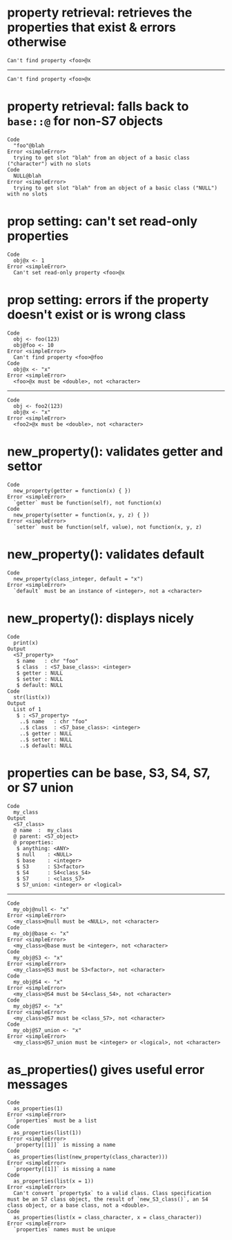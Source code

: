 # property retrieval: retrieves the properties that exist & errors otherwise

    Can't find property <foo>@x

---

    Can't find property <foo>@x

# property retrieval: falls back to `base::@` for non-S7 objects

    Code
      "foo"@blah
    Error <simpleError>
      trying to get slot "blah" from an object of a basic class ("character") with no slots
    Code
      NULL@blah
    Error <simpleError>
      trying to get slot "blah" from an object of a basic class ("NULL") with no slots

# prop setting: can't set read-only properties

    Code
      obj@x <- 1
    Error <simpleError>
      Can't set read-only property <foo>@x

# prop setting: errors if the property doesn't exist or is wrong class

    Code
      obj <- foo(123)
      obj@foo <- 10
    Error <simpleError>
      Can't find property <foo>@foo
    Code
      obj@x <- "x"
    Error <simpleError>
      <foo>@x must be <double>, not <character>

---

    Code
      obj <- foo2(123)
      obj@x <- "x"
    Error <simpleError>
      <foo2>@x must be <double>, not <character>

# new_property(): validates getter and settor

    Code
      new_property(getter = function(x) { })
    Error <simpleError>
      `getter` must be function(self), not function(x)
    Code
      new_property(setter = function(x, y, z) { })
    Error <simpleError>
      `setter` must be function(self, value), not function(x, y, z)

# new_property(): validates default

    Code
      new_property(class_integer, default = "x")
    Error <simpleError>
      `default` must be an instance of <integer>, not a <character>

# new_property(): displays nicely

    Code
      print(x)
    Output
      <S7_property> 
       $ name   : chr "foo"
       $ class  : <S7_base_class>: <integer>
       $ getter : NULL
       $ setter : NULL
       $ default: NULL
    Code
      str(list(x))
    Output
      List of 1
       $ : <S7_property> 
        ..$ name   : chr "foo"
        ..$ class  : <S7_base_class>: <integer>
        ..$ getter : NULL
        ..$ setter : NULL
        ..$ default: NULL

# properties can be base, S3, S4, S7, or S7 union

    Code
      my_class
    Output
      <S7_class>
      @ name  :  my_class
      @ parent: <S7_object>
      @ properties:
       $ anything: <ANY>                 
       $ null    : <NULL>                
       $ base    : <integer>             
       $ S3      : S3<factor>            
       $ S4      : S4<class_S4>          
       $ S7      : <class_S7>            
       $ S7_union: <integer> or <logical>

---

    Code
      my_obj@null <- "x"
    Error <simpleError>
      <my_class>@null must be <NULL>, not <character>
    Code
      my_obj@base <- "x"
    Error <simpleError>
      <my_class>@base must be <integer>, not <character>
    Code
      my_obj@S3 <- "x"
    Error <simpleError>
      <my_class>@S3 must be S3<factor>, not <character>
    Code
      my_obj@S4 <- "x"
    Error <simpleError>
      <my_class>@S4 must be S4<class_S4>, not <character>
    Code
      my_obj@S7 <- "x"
    Error <simpleError>
      <my_class>@S7 must be <class_S7>, not <character>
    Code
      my_obj@S7_union <- "x"
    Error <simpleError>
      <my_class>@S7_union must be <integer> or <logical>, not <character>

# as_properties() gives useful error messages

    Code
      as_properties(1)
    Error <simpleError>
      `properties` must be a list
    Code
      as_properties(list(1))
    Error <simpleError>
      `property[[1]]` is missing a name
    Code
      as_properties(list(new_property(class_character)))
    Error <simpleError>
      `property[[1]]` is missing a name
    Code
      as_properties(list(x = 1))
    Error <simpleError>
      Can't convert `property$x` to a valid class. Class specification must be an S7 class object, the result of `new_S3_class()`, an S4 class object, or a base class, not a <double>.
    Code
      as_properties(list(x = class_character, x = class_character))
    Error <simpleError>
      `properties` names must be unique

